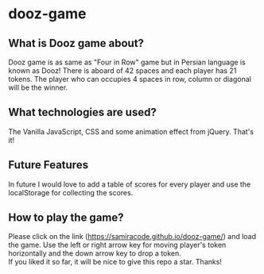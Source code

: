 # dooz-game  
## What is Dooz game about?  
Dooz game is as same as "Four in Row" game but in Persian language is known as Dooz! There is aboard of 42 spaces and each player has 21 tokens. The player who can occupies 4 spaces in row, column or diagonal will be the winner.  

## What technologies are used?  
The Vanilla JavaScript, CSS and some animation effect from jQuery. That's it!  

## Future Features  
In future I would love to add a table of scores for every player and use the localStorage for collecting the scores.  

## How to play the game?  
Please click on the link (https://samiracode.github.io/dooz-game/) and load the game. Use the left or right arrow key for moving player's token horizontally and the down arrow key to drop a token.  
If you liked it so far, it will be nice to give this repo a star. Thanks!
